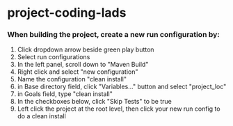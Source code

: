 # project-coding-lads

### When building the project, create a new run configuration by:
1. Click dropdown arrow beside green play button
2. Select run configurations
3. In the left panel, scroll down to "Maven Build"
4. Right click and select "new configuration"
5. Name the configuration "clean install"
6. in Base directory field, click "Variables..." button and select "project_loc"
7. in Goals field, type "clean install"
8. In the checkboxes below, click "Skip Tests" to be true
9. Left click the project at the root level, then click your new run config to do a clean install
